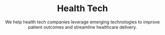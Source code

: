 ---
layout: sub-industry
parent: Healthcare
order: 4
title: "Health Tech"
subtitle: "We help health tech companies leverage emerging technologies to improve patient outcomes and streamline healthcare delivery."
challenges:
  - "Rapid growth management"
  - "Integration with existing healthcare systems"
  - "Data security and privacy concerns"
  - "Demonstrating ROI to healthcare providers"
solutions:
  - title: "Scalable Operations Design"
    content:
      - "Organizational structure optimization"
      - "Process standardization and automation"
      - "Performance metrics and KPI development"
  - title: "Integration Strategy and Execution"
    content:
      - "Interoperability assessment and roadmap development"
      - "Data integration and migration strategies"
      - "Change management and user adoption programs"
  - title: "Data Analytics and Management"
    content:
      - "Advanced analytics capability development"
      - "Data governance framework implementation"
      - "Predictive modeling for population health"
outcomes:
  - "Sustainable growth and operational scalability"
  - "Improved interoperability with healthcare ecosystems"
  - "Enhanced data-driven decision making capabilities"
  - "Demonstrated value proposition to healthcare providers"
why_choose:
  - "Health Tech Expertise: Comprehensive understanding of health technology trends and challenges."
  - "Scalable Solutions: Designing operations to support rapid growth and scalability."
  - "Seamless Integration: Ensuring interoperability and smooth integration with existing systems."
  - "Data Security Focus: Implementing robust data governance and security measures."
  - "Analytics-Driven Insights: Building advanced analytics capabilities for better decision-making."
  - "Collaborative Partnership: Working closely with your team to deliver tailored and effective solutions."
cta: "Ready to transform your Health Tech operations? Contact SLKone today to learn how our specialized services can enhance your technology integration and drive patient-centric innovations."
icon: "fa-monitor-waveform"
---